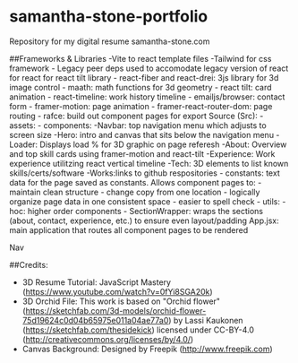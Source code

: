 # samantha-stone-portfolio
Repository for my digital resume samantha-stone.com

##Frameworks & Libraries
    -Vite to react template files 
    -Tailwind for css framework
    - Legacy peer deps used to accomodate legacy version of react for react for react tilt library
    - react-fiber and react-drei: 3js library for 3d image control
    - maath: math functions for 3d geometry
    - react tilt: card animation
    - react-timeline: work history timeline
    - emailjs/browser: contact form
    - framer-motion: page animation
    - framer-react-router-dom: page routing
    - rafce: build out component pages for export
Source (Src): 
    - assets: 
    - components: 
        -Navbar: top navigation menu which adjusts to screen size 
        -Hero: intro and canvas that sits below the navigation menu
        -Loader: Displays load % for 3D graphic on page referesh
        -About: Overview and top skill cards using framer-motion and react-tilt
        -Experience: Work experience utilitzing react vertical timeline
        -Tech: 3D elements to list known skills/certs/software
        -Works:links to github respositories
    - constants: text data for the page saved as constants. Allows component pages to: 
        - maintain clean structure
        - change copy from one location
        - logically organize page data in one consistent space
        - easier to spell check
    - utils: 
    - hoc: higher order components
        - SectionWrapper: wraps the sections (about, contact, experience, etc.) to ensure even layout/padding
App.jsx: main application that routes all component pages to be rendered


Nav

##Credits: 
- 3D Resume Tutorial: JavaScript Mastery (https://www.youtube.com/watch?v=0fYi8SGA20k) 
- 3D Orchid File: This work is based on "Orchid flower" (https://sketchfab.com/3d-models/orchid-flower-75d19624c0d04b65975e011a04ae77a0) by Lassi Kaukonen (https://sketchfab.com/thesidekick) licensed under CC-BY-4.0 (http://creativecommons.org/licenses/by/4.0/)
- Canvas Background: Designed by Freepik (http://www.freepik.com)
